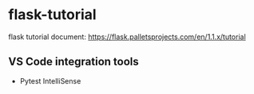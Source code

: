 # flask-tutorial
flask tutorial document: https://flask.palletsprojects.com/en/1.1.x/tutorial

## VS Code integration tools
- Pytest IntelliSense